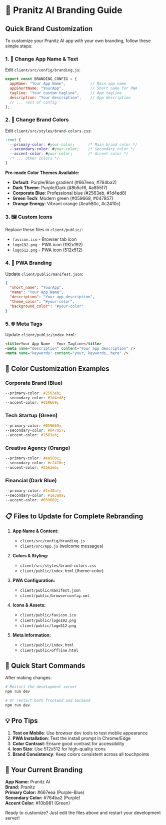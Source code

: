 # 🎨 Pranitz AI Branding Guide

## Quick Brand Customization

To customize your Pranitz AI app with your own branding, follow these simple steps:

### 1. 📝 **Change App Name & Text**

Edit `client/src/config/branding.js`:
```javascript
export const BRANDING_CONFIG = {
  appName: "Your App Name",           // Main app name
  appShortName: "YourApp",            // Short name for PWA
  tagline: "Your custom tagline",     // App tagline
  description: "Your description",    // App description
  // ... rest of config
};
```

### 2. 🎨 **Change Brand Colors**

Edit `client/src/styles/brand-colors.css`:
```css
:root {
  --primary-color: #your-color;      /* Main brand color */
  --secondary-color: #your-color;    /* Secondary color */
  --accent-color: #your-color;       /* Accent color */
  /* ... other colors */
}
```

**Pre-made Color Themes Available:**
- **Default**: Purple/Blue gradient (#667eea, #764ba2)
- **Dark Theme**: Purple/Dark (#8b5cf6, #a855f7)
- **Corporate Blue**: Professional blue (#2563eb, #1d4ed8)
- **Green Tech**: Modern green (#059669, #047857)
- **Orange Energy**: Vibrant orange (#ea580c, #c2410c)

### 3. 🖼️ **Custom Icons**

Replace these files in `client/public/`:
- `favicon.ico` - Browser tab icon
- `logo192.png` - PWA icon (192x192)
- `logo512.png` - PWA icon (512x512)

### 4. 📱 **PWA Branding**

Update `client/public/manifest.json`:
```json
{
  "short_name": "YourApp",
  "name": "Your App Name",
  "description": "Your app description",
  "theme_color": "#your-color",
  "background_color": "#your-color"
}
```

### 5. 🌐 **Meta Tags**

Update `client/public/index.html`:
```html
<title>Your App Name - Your Tagline</title>
<meta name="description" content="Your app description" />
<meta name="keywords" content="your, keywords, here" />
```

## 🎨 **Color Customization Examples**

### Corporate Brand (Blue)
```css
--primary-color: #2563eb;
--secondary-color: #1d4ed8;
--accent-color: #059669;
```

### Tech Startup (Green)
```css
--primary-color: #059669;
--secondary-color: #047857;
--accent-color: #2563eb;
```

### Creative Agency (Orange)
```css
--primary-color: #ea580c;
--secondary-color: #c2410c;
--accent-color: #2563eb;
```

### Financial (Dark Blue)
```css
--primary-color: #1e40af;
--secondary-color: #1e3a8a;
--accent-color: #059669;
```

## 📋 **Files to Update for Complete Rebranding**

1. **App Name & Content:**
   - `client/src/config/branding.js`
   - `client/src/App.js` (welcome messages)

2. **Colors & Styling:**
   - `client/src/styles/brand-colors.css`
   - `client/public/index.html` (theme-color)

3. **PWA Configuration:**
   - `client/public/manifest.json`
   - `client/public/browserconfig.xml`

4. **Icons & Assets:**
   - `client/public/favicon.ico`
   - `client/public/logo192.png`
   - `client/public/logo512.png`

5. **Meta Information:**
   - `client/public/index.html`
   - `client/public/offline.html`

## 🚀 **Quick Start Commands**

After making changes:
```bash
# Restart the development server
npm run dev

# Or restart both frontend and backend
npm run dev
```

## 💡 **Pro Tips**

1. **Test on Mobile**: Use browser dev tools to test mobile appearance
2. **PWA Installation**: Test the install prompt in Chrome/Edge
3. **Color Contrast**: Ensure good contrast for accessibility
4. **Icon Size**: Use 512x512 for high-quality icons
5. **Brand Consistency**: Keep colors consistent across all touchpoints

## 🎯 **Your Current Branding**

**App Name:** Pranitz AI  
**Brand:** Pranitz  
**Primary Color:** #667eea (Purple-Blue)  
**Secondary Color:** #764ba2 (Purple)  
**Accent Color:** #10b981 (Green)  

Ready to customize? Just edit the files above and restart your development server!
